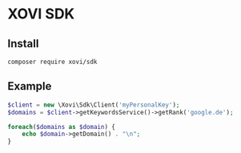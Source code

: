 # XOVI SDK

## Install

```shell
composer require xovi/sdk
```

## Example

```php
$client = new \Xovi\Sdk\Client('myPersonalKey');
$domains = $client->getKeywordsService()->getRank('google.de');

foreach($domains as $domain) {
    echo $domain->getDomain() . "\n";
}
```
    
